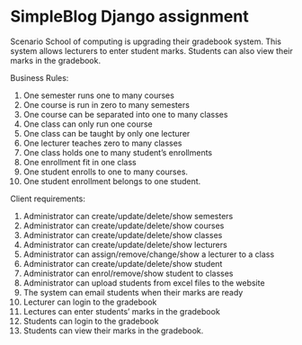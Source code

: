 # SimpleBlog Django assignment

Scenario
School of computing is upgrading their gradebook system. This system allows lecturers to enter student marks. Students can also view their marks in the gradebook.   

Business Rules:
1.	One semester runs one to many courses
2.	One course is run in zero to many semesters
3.	One course can be separated into one to many classes 
4.	One class can only run one course
5.	One class can be taught by only one lecturer
6.	One lecturer teaches zero to many classes
7.	One class holds one to many student’s enrollments
8.	One enrollment fit in one class
9.	One student enrolls to one to many courses.
10.	One student enrollment belongs to one student.

Client requirements:
1.	Administrator can create/update/delete/show semesters 
2.	Administrator can create/update/delete/show courses 
3.	Administrator can create/update/delete/show classes
4.	Administrator can create/update/delete/show lecturers
5.	Administrator can assign/remove/change/show a lecturer to a class
6.	Administrator can create/update/delete/show student 
7.	Administrator can enrol/remove/show student to classes
8.	Administrator can upload students from excel files to the website  
9.	The system can email students when their marks are ready
10.	Lecturer can login to the gradebook
11.	Lectures can enter students’ marks in the gradebook
12.	Students can login to the gradebook
13.	Students can view their marks in the gradebook.  
